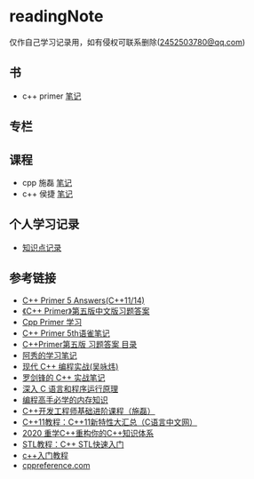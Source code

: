 # readingNote
仅作自己学习记录用，如有侵权可联系删除(2452503780@qq.com)
## 书

- c++ primer [笔记](cpp_primer_note/readme.md) 

## 专栏

## 课程 

- cpp 施磊 [笔记](cppShilei/Readme.md)
- c++ 侯捷 [笔记](cppHoujie/readme.md)

## 个人学习记录

- [知识点记录](知识点记录/readme.md)

## 参考链接
- [C++ Primer 5 Answers(C++11/14)](https://github.com/Mooophy/Cpp-Primer)
- [《C++ Primer》第五版中文版习题答案](https://github.com/huangmingchuan/Cpp_Primer_Answers)
- [Cpp Primer 学习](https://github.com/applenob/Cpp_Primer_Practice)
- [C++ Primer 5th语雀笔记](https://www.yuque.com/kinvy/cpp-primer)
- [C++Primer第五版 习题答案 目录](https://blog.csdn.net/shamozhizhoutx/article/details/81264498)
- [阿秀的学习笔记](https://interviewguide.cn/)
- [现代 C++ 编程实战(吴咏炜)](https://time.geekbang.org/column/intro/100040501?tab=catalog)
- [罗剑锋的 C++ 实战笔记](https://time.geekbang.org/column/intro/100051801)
- [深入 C 语言和程序运行原理](https://time.geekbang.org/column/intro/100100701)
- [编程高手必学的内存知识](https://time.geekbang.org/column/intro/100094901)
- [C++开发工程师基础进阶课程（施磊）](https://ke.qq.com/course/464039#term_id=103626440)
- [C++11教程：C++11新特性大汇总（C语言中文网）](http://c.biancheng.net/cplus/11/)
- [2020 重学C++重构你的C++知识体系](https://coding.imooc.com/learn/list/414.html)
- [STL教程：C++ STL快速入门](http://c.biancheng.net/stl/)
- [c++入门教程](http://c.biancheng.net/cplus/)
- [cppreference.com](https://zh.cppreference.com/w/%E9%A6%96%E9%A1%B5)

